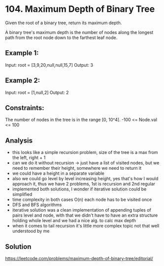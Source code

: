 # 104. Maximum Depth of Binary Tree
Given the root of a binary tree, return its maximum depth.

A binary tree's maximum depth is the number of nodes along the longest path from the root node down to the farthest leaf node.

## Example 1:
Input: root = [3,9,20,null,null,15,7]
Output: 3

## Example 2:
Input: root = [1,null,2]
Output: 2 

## Constraints:
The number of nodes in the tree is in the range [0, 10^4].
-100 <= Node.val <= 100

## Analysis
- this looks like a simple recursion problem, size of the tree is a max from the left, right + 1
- can we do it without recursion -> just have a list of visited nodes, but we need to remember their height, somewhere we need to return it
- we could have a height in a separate variable
- also we could go level by level increasing height, yes that's how I would approach it, thus we have 2 problems, 1st is recursion and 2nd regular
- implemented both solutions, I wonder if iterative solution could be simplified
- time complexity in both cases O(n) each node has to be visited once
- DFS and BFS algorithms
- iterative solution was a clean implementation of appending tuples of pairs level and node, with that we didn't have to have an extra structure holding whole level and we had a nice alg. to calc max depth
- when it comes to tail recursion it's little more complex topic not that well understood by me

## Solution
https://leetcode.com/problems/maximum-depth-of-binary-tree/editorial/